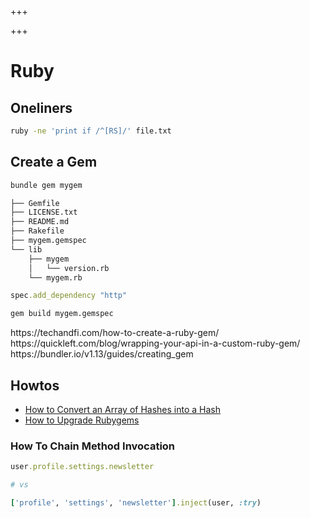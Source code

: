 
+++

+++
# Ruby

## Oneliners

```bash 
ruby -ne 'print if /^[RS]/' file.txt
```

## Create a Gem

```bash 
bundle gem mygem

├── Gemfile
├── LICENSE.txt
├── README.md
├── Rakefile
├── mygem.gemspec
└── lib
    ├── mygem
    │   └── version.rb
    └── mygem.rb
```

```ruby 
spec.add_dependency "http"
```

```bash 
gem build mygem.gemspec
```

https&#x3A;//techandfi.com/how-to-create-a-ruby-gem/ https&#x3A;//quickleft.com/blog/wrapping-your-api-in-a-custom-ruby-gem/ https&#x3A;//bundler.io/v1.13/guides/creating_gem

## Howtos

-   [How to Convert an Array of Hashes into a Hash](file:ruby/howtos/howto-convert-array-of-hashes-hash-ruby.org)
-   [How to Upgrade Rubygems](file:ruby/howtos/howto-upgrade-rubygems.org)

### How To Chain Method Invocation

```ruby 
user.profile.settings.newsletter

# vs

['profile', 'settings', 'newsletter'].inject(user, :try)
```

